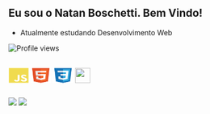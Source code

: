 ## Eu sou o Natan Boschetti. Bem Vindo!

- Atualmente estudando Desenvolvimento Web
<p align="left"> <img src="https://komarev.com/ghpvc/?username=natanboschetti&color=gray" alt="Profile views" /> </p>

<div style="display: inline_block"><br>
  <img align="center" alt="" height="30" width="40" src="https://raw.githubusercontent.com/devicons/devicon/master/icons/javascript/javascript-plain.svg">
  <img align="center" alt="" height="30" width="40" src="https://raw.githubusercontent.com/devicons/devicon/master/icons/html5/html5-original.svg">
  <img align="center" alt="" height="30" width="40" src="https://raw.githubusercontent.com/devicons/devicon/master/icons/css3/css3-original.svg">
  <img align="center" alt="" height="30" width="30" src="https://cdn.freebiesupply.com/logos/large/2x/nodejs-icon-logo-png-transparent.png">

</div>

##

<div>
  <a href = "mailto:natansboschetti@gmail.com"><img src="https://img.shields.io/badge/-Gmail-%23333?style=for-the-badge&logo=gmail&logoColor=white" target="_blank"></a>
  <a href="https://www.linkedin.com/in/natan-boschetti-9bb435246/" target="_blank"><img src="https://img.shields.io/badge/-LinkedIn-%230077B5?style=for-the-badge&logo=linkedin&logoColor=white" target="_blank"></a> 
</div>
